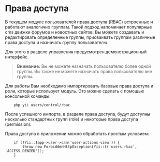 # Права доступа

В текущем модуле пользователей права доступа (RBAC) встроенные и работают аналогично группам. Такой подход напоминает популярные cms движки форумов и новостных сайтов.
Вы можете создавать и редактировать определенные группы, присваивать группам различные права доступа и назначать группу пользователю. 

Для этого в разделе управления предусмотрен демонстрационный интерфейс.

> **Внимание:** Вы не можете назначать пользователю более одной группы. Вы также не можете назначать права пользователю вне группы. 


Для работы Вам необходимо импортировать базовые права доступа и роли, которые использует модуль. Это можно сделать с помощью консольной команды:

```
    php yii users/control/rbac
```

После успешного импорта, в разделе права доступа, будут доступны несколько стандартных групп (role) и некоторые права доступа (permission).

Права доступа в приложении можно обработать простым условием:

```
    if (!Yii::$app->user->can('user-actions-view')) {
        throw new ForbiddenHttpException(Yii::t('users.rbac', 'ACCESS_DENIED'));
    }
```
